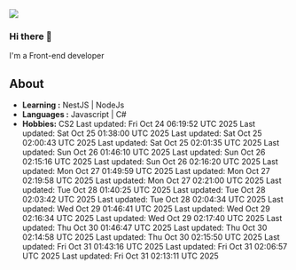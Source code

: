 <img align='center' src="https://github-readme-stats.vercel.app/api?username=666-arch">

### Hi there 👋

I'm a Front-end developer 
## About

-  **Learning :** NestJS | NodeJs
-  **Languages :** Javascript | C#
-  **Hobbies:** CS2
Last updated: Fri Oct 24 06:19:52 UTC 2025
Last updated: Sat Oct 25 01:38:00 UTC 2025
Last updated: Sat Oct 25 02:00:43 UTC 2025
Last updated: Sat Oct 25 02:01:35 UTC 2025
Last updated: Sun Oct 26 01:46:10 UTC 2025
Last updated: Sun Oct 26 02:15:16 UTC 2025
Last updated: Sun Oct 26 02:16:20 UTC 2025
Last updated: Mon Oct 27 01:49:59 UTC 2025
Last updated: Mon Oct 27 02:19:58 UTC 2025
Last updated: Mon Oct 27 02:21:00 UTC 2025
Last updated: Tue Oct 28 01:40:25 UTC 2025
Last updated: Tue Oct 28 02:03:42 UTC 2025
Last updated: Tue Oct 28 02:04:34 UTC 2025
Last updated: Wed Oct 29 01:46:41 UTC 2025
Last updated: Wed Oct 29 02:16:34 UTC 2025
Last updated: Wed Oct 29 02:17:40 UTC 2025
Last updated: Thu Oct 30 01:46:47 UTC 2025
Last updated: Thu Oct 30 02:14:58 UTC 2025
Last updated: Thu Oct 30 02:15:50 UTC 2025
Last updated: Fri Oct 31 01:43:16 UTC 2025
Last updated: Fri Oct 31 02:06:57 UTC 2025
Last updated: Fri Oct 31 02:13:11 UTC 2025
